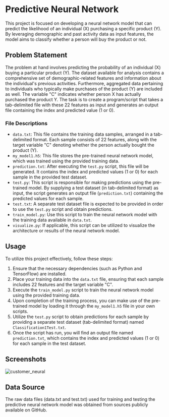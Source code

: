 # Predictive Neural Network

This project is focused on developing a neural network model that can predict the likelihood of an individual (X) purchasing a specific product (Y). By leveraging demographic and past activity data as input features, the model aims to classify whether a person will buy the product or not.

## Problem Statement

The problem at hand involves predicting the probability of an individual (X) buying a particular product (Y). The dataset available for analysis contains a comprehensive set of demographic-related features and information about the individual's previous activities. Furthermore, aggregated data pertaining to individuals who typically make purchases of the product (Y) are included as well. The variable "C" indicates whether person X has actually purchased the product Y. The task is to create a program/script that takes a tab-delimited file with these 22 features as input and generates an output file containing the index and predicted value (1 or 0).

### File Descriptions

- `data.txt`: This file contains the training data samples, arranged in a tab-delimited format. Each sample consists of 22 features, along with the target variable "C" denoting whether the person actually bought the product (Y).
- `my_model1.h5`: This file stores the pre-trained neural network model, which was trained using the provided training data.
- `prediction.txt`: After executing the `test.py` script, this file will be generated. It contains the index and predicted values (1 or 0) for each sample in the provided test dataset.
- `test.py`: This script is responsible for making predictions using the pre-trained model. By supplying a test dataset (in tab-delimited format) as input, the script generates an output file (`prediction.txt`) containing the predicted values for each sample.
- `test.txt`: A separate test dataset file is expected to be provided in order to use the `test.py` script and obtain predictions.
- `train_model.py`: Use this script to train the neural network model with the training data available in `data.txt`.
- `visualize.py`: If applicable, this script can be utilized to visualize the architecture or results of the neural network model.

## Usage

To utilize this project effectively, follow these steps:

1. Ensure that the necessary dependencies (such as Python and TensorFlow) are installed.
2. Place your training data into the `data.txt` file, ensuring that each sample includes 22 features and the target variable "C".
3. Execute the `train_model.py` script to train the neural network model using the provided training data.
4. Upon completion of the training process, you can make use of the pre-trained model by loading it through the `my_model1.h5` file in your own scripts.
5. Utilize the `test.py` script to obtain predictions for each sample by providing a separate test dataset (tab-delimited format) named `Classification1Test.txt`.
6. Once the script has run, you will find an output file named `prediction.txt`, which contains the index and predicted values (1 or 0) for each sample in the test dataset.

## Screenshots

![customer_neural](https://github.com/RedisMadani/preference-prediction-neural-network/assets/136177376/8d4a24ad-69f9-4b1e-96e1-8566252ee38f)

## Data Source

The raw data files (data.txt and test.txt) used for training and testing the predictive neural network model was obtained from sources publicly available on GitHub. 
